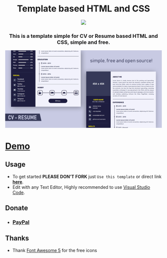 <h1 align="center">Template based HTML and CSS</h1>

<div align="center">
    <img src="https://img.shields.io/badge/Updated-2021/08/23-blue.svg?longCache=true&style=popout-round"/>
</div>

<h3 align="center"><strong>This is a template simple for CV or Resume based HTML and CSS, simple and free.</strong></h3>

<div align="center"> <img src="./img/preview.jpg"/></div>

# [Demo](https://sionta.github.io/cv-template/)

## Usage
- To get started **PLEASE DON'T FORK** just `Use this template` or direct link **[here](https://github.com/0x5df/cv-template/generate)**.
- Edit with any Text Editor, Highly recommended to use [Visual Studio Code](https://code.visualstudio.com/).

## Donate
- <h3 align="left"><a href="https://www.paypal.com/paypalme/kybo15">PayPal</a></h3>

## Thanks
- Thank [Font Awesome 5](https://fontawesome.com/icons?d=gallery) for the free icons
